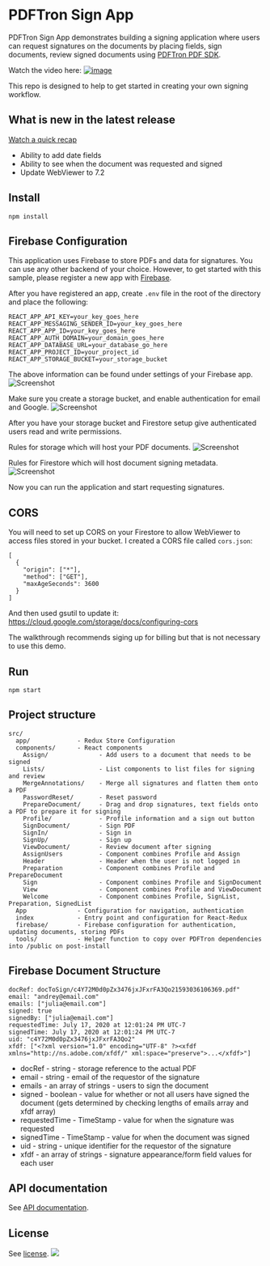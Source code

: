 # PDFTron Sign App

PDFTron Sign App demonstrates building a signing application where users can request signatures on the documents by placing fields, sign documents, review signed documents using [PDFTron PDF SDK](https://www.pdftron.com).

Watch the video here:
[![image](https://img.youtube.com/vi/tSpYY8IenJw/maxresdefault.jpg)](https://youtu.be/tSpYY8IenJw)

This repo is designed to help to get started in creating your own signing workflow.

## What is new in the latest release

[Watch a quick recap](https://youtu.be/Q6-8s9uAe1s)

- Ability to add date fields
- Ability to see when the document was requested and signed
- Update WebViewer to 7.2

## Install

```
npm install
```

## Firebase Configuration

This application uses Firebase to store PDFs and data for signatures. You can use any other backend of your choice. 
However, to get started with this sample, please register a new app with [Firebase](https://firebase.google.com/).

After you have registered an app, create `.env` file in the root of the directory and place the following:

```
REACT_APP_API_KEY=your_key_goes_here
REACT_APP_MESSAGING_SENDER_ID=your_key_goes_here
REACT_APP_APP_ID=your_key_goes_here
REACT_APP_AUTH_DOMAIN=your_domain_goes_here
REACT_APP_DATABASE_URL=your_database_go_here
REACT_APP_PROJECT_ID=your_project_id
REACT_APP_STORAGE_BUCKET=your_storage_bucket
```
The above information can be found under settings of your Firebase app.
![Screenshot](https://github.com/PDFTron/pdftron-sign-app/blob/master/firebase.png)

Make sure you create a storage bucket, and enable authentication for email and Google.
![Screenshot](https://github.com/PDFTron/pdftron-sign-app/blob/master/firebase_authentication.png)

After you have your storage bucket and Firestore setup give authenticated users read and write permissions.

Rules for storage which will host your PDF documents.
![Screenshot](https://github.com/PDFTron/pdftron-sign-app/blob/master/firebase-storage-rules.png)

Rules for Firestore which will host document signing metadata.
![Screenshot](https://github.com/PDFTron/pdftron-sign-app/blob/master/firebase-firestore-rules.png)


Now you can run the application and start requesting signatures.

## CORS

You will need to set up CORS on your Firestore to allow WebViewer to access files stored in your bucket. I created a CORS file called `cors.json`: 

```
[
  {
    "origin": ["*"],
    "method": ["GET"],
    "maxAgeSeconds": 3600
  }
]
```

And then used gsutil to update it:
https://cloud.google.com/storage/docs/configuring-cors

The walkthrough recommends siging up for billing but that is not necessary to use this demo.

## Run

```
npm start
```

## Project structure

```
src/
  app/             - Redux Store Configuration
  components/      - React components
    Assign/              - Add users to a document that needs to be signed 
    Lists/               - List components to list files for signing and review
    MergeAnnotations/    - Merge all signatures and flatten them onto a PDF 
    PasswordReset/       - Reset password
    PrepareDocument/     - Drag and drop signatures, text fields onto a PDF to prepare it for signing
    Profile/             - Profile information and a sign out button
    SignDocument/        - Sign PDF
    SignIn/              - Sign in
    SignUp/              - Sign up
    ViewDocument/        - Review document after signing
    AssignUsers          - Component combines Profile and Assign
    Header               - Header when the user is not logged in
    Preparation          - Component combines Profile and PrepareDocument
    Sign                 - Component combines Profile and SignDocument
    View                 - Component combines Profile and ViewDocument
    Welcome              - Component combines Profile, SignList, Preparation, SignedList
  App              - Configuration for navigation, authentication
  index            - Entry point and configuration for React-Redux
  firebase/        - Firebase configuration for authentication, updating documents, storing PDFs
  tools/           - Helper function to copy over PDFTron dependencies into /public on post-install
```

## Firebase Document Structure

```
docRef: docToSign/c4Y72M0d0pZx3476jxJFxrFA3Qo21593036106369.pdf"
email: "andrey@email.com"
emails: ["julia@email.com"]
signed: true
signedBy: ["julia@email.com"]
requestedTime: July 17, 2020 at 12:01:24 PM UTC-7
signedTime: July 17, 2020 at 12:01:24 PM UTC-7
uid: "c4Y72M0d0pZx3476jxJFxrFA3Qo2"
xfdf: ["<?xml version="1.0" encoding="UTF-8" ?><xfdf xmlns="http://ns.adobe.com/xfdf/" xml:space="preserve">...</xfdf>"]
 ```
 
- docRef - string - storage reference to the actual PDF
- email - string - email of the requestor of the signature
- emails - an array of strings - users to sign the document
- signed - boolean - value for whether or not all users have signed the document (gets determined by checking lengths of emails array and xfdf array)
- requestedTime - TimeStamp - value for when the signature was requested
- signedTime - TimeStamp - value for when the document was signed
- uid - string - unique identifier for the requestor of the signature
- xfdf - an array of strings - signature appearance/form field values for each user

## API documentation

See [API documentation](https://www.pdftron.com/documentation/web/guides/ui/apis).

## License

See [license](./LICENSE).
![](https://onepixel.pdftron.com/webviewer-ui)
